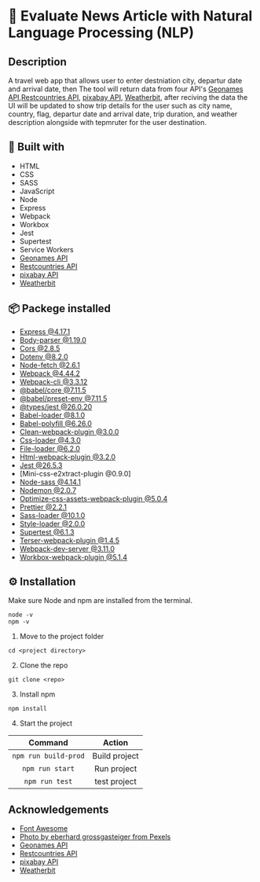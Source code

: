 # 📰 Evaluate News Article with Natural Language Processing (NLP)

## Description

A travel web app that allows user to enter destniation city, departur date and arrival date, then The tool will return data from four API's [Geonames API](https://www.geonames.org/),[Restcountries API](https://restcountries.eu/), [pixabay API](https://pixabay.com/service/about/api/), [Weatherbit](https://www.weatherbit.io/), after reciving the data the UI will be updated to show trip details for the user such as city name, country, flag, departur date and arrival date, trip duration, and weather description alongside with tepmruter for the user destination.

## 🧰 Built with

- HTML
- CSS
- SASS
- JavaScript
- Node
- Express
- Webpack
- Workbox
- Jest
- Supertest
- Service Workers
- [Geonames API](https://www.geonames.org/)
- [Restcountries API](https://restcountries.eu/)
- [pixabay API](https://pixabay.com/service/about/api/)
- [Weatherbit](https://www.weatherbit.io/)

## 📦 Packege installed

- [Express @4.17.1](https://www.npmjs.com/package/express)
- [Body-parser @1.19.0 ](https://www.npmjs.com/package/body-parser)
- [Cors @2.8.5](https://www.npmjs.com/package/cors)
- [Dotenv @8.2.0](https://www.npmjs.com/package/dotenv)
- [Node-fetch @2.6.1](https://www.npmjs.com/package/node-fetch)
- [Webpack @4.44.2](https://www.npmjs.com/package/webpack)
- [Webpack-cli @3.3.12](https://www.npmjs.com/package/webpack-cli)
- [@babel/core @7.11.5](https://www.npmjs.com/package/@babel/core)
- [@babel/preset-env @7.11.5](https://www.npmjs.com/package/@babel/preset-env)
- [@types/jest @26.0.20](https://www.npmjs.com/package/@types/jest)
- [Babel-loader @8.1.0](https://www.npmjs.com/package/babel-loader)
- [Babel-polyfill @6.26.0](https://www.npmjs.com/package/babel-polyfill)
- [Clean-webpack-plugin @3.0.0](https://www.npmjs.com/package/clean-webpack-plugin)
- [Css-loader @4.3.0](https://www.npmjs.com/package/css-loader)
- [File-loader @6.2.0](https://www.npmjs.com/package/file-loader)
- [Html-webpack-plugin @3.2.0](https://www.npmjs.com/package/html-webpack-plugin)
- [Jest @26.5.3](https://www.npmjs.com/package/jest)
- [Mini-css-e2xtract-plugin @0.9.0]
- [Node-sass @4.14.1](https://www.npmjs.com/package/node-sass)
- [Nodemon @2.0.7](https://www.npmjs.com/package/nodemon)
- [Optimize-css-assets-webpack-plugin @5.0.4](https://www.npmjs.com/package/optimize-css-assets-webpack-plugin)
- [Prettier @2.2.1](https://www.npmjs.com/package/prettier)
- [Sass-loader @10.1.0](https://www.npmjs.com/package/sass-loader)
- [Style-loader @2.0.0](https://www.npmjs.com/package/style-loader)
- [Supertest @6.1.3](https://www.npmjs.com/package/supertest)
- [Terser-webpack-plugin @1.4.5](https://www.npmjs.com/package/terser-webpack-plugin)
- [Webpack-dev-server @3.11.0](https://www.npmjs.com/package/webpack-dev-server)
- [Workbox-webpack-plugin @5.1.4](https://www.npmjs.com/package/workbox-webpack-plugin)

## ⚙ Installation

Make sure Node and npm are installed from the terminal.

```
node -v
npm -v
```

1. Move to the project folder

```
cd <project directory>
```

2. Clone the repo

```
git clone <repo>
```

3. Install npm

```
npm install
```

4. Start the project

|       Command        |    Action     |
| :------------------: | :-----------: |
| `npm run build-prod` | Build project |
|   `npm run start`    |  Run project  |
|    `npm run test`    | test project  |

## Acknowledgements

- [Font Awesome](https://fontawesome.com)
- [Photo by eberhard grossgasteiger from Pexels](https://www.pexels.com/photo/aerial-photography-of-a-mountain-640809/)
- [Geonames API](https://www.geonames.org/)
- [Restcountries API](https://restcountries.eu/)
- [pixabay API](https://pixabay.com/service/about/api/)
- [Weatherbit](https://www.weatherbit.io/)
